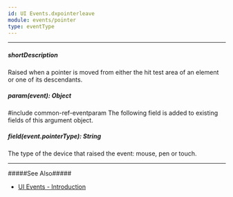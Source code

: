 ```yaml
---
id: UI Events.dxpointerleave
module: events/pointer
type: eventType
---
```

---
##### shortDescription
Raised when a pointer is moved from either the hit test area of an element or one of its descendants.

##### param(event): Object
#include common-ref-eventparam The following field is added to existing fields of this argument object.

##### field(event.pointerType): String
The type of the device that raised the event: mouse, pen or touch.

---
#####See Also#####
- [UI Events - Introduction](/api-reference/10%20UI%20Components/UI%20Events '/Documentation/ApiReference/UI_Components/UI_Events/')